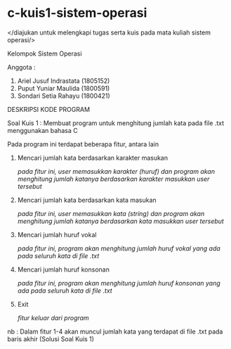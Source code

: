 # c-kuis1-sistem-operasi
&lt;/diajukan untuk melengkapi tugas serta kuis pada mata kuliah sistem operasi/>

Kelompok Sistem Operasi

Anggota :
1.  Ariel Jusuf Indrastata (1805152)
2.  Puput Yuniar Maulida (1800591)
3.  Sondari Setia Rahayu (1800421)

DESKRIPSI KODE PROGRAM

Soal Kuis 1 : Membuat program untuk menghitung jumlah kata pada file .txt menggunakan bahasa C

Pada program ini terdapat beberapa fitur, antara lain
1.  Mencari jumlah kata berdasarkan karakter masukan
    
    *pada fitur ini, user memasukkan karakter (huruf) dan 
    program akan menghitung jumlah katanya 
    berdasarkan karakter masukkan user tersebut*
2.  Mencari jumlah kata berdasarkan kata masukan
    
    *pada fitur ini,  user memasukkan kata (string) dan 
    program akan menghitung jumlah katanya 
    berdasarkan kata masukkan user tersebut*
3.  Mencari jumlah huruf vokal
    
    *pada fitur ini, program akan menghitung jumlah huruf vokal
    yang ada pada seluruh kata di file .txt*
4.  Mencari jumlah huruf konsonan
    
    *pada fitur ini, program akan menghitung jumlah huruf konsonan
    yang ada pada seluruh kata di file .txt*
5.  Exit
    
    *fitur keluar dari program*

nb  : Dalam fitur 1-4 akan muncul jumlah kata yang terdapat di file .txt pada baris akhir (Solusi Soal Kuis 1)

